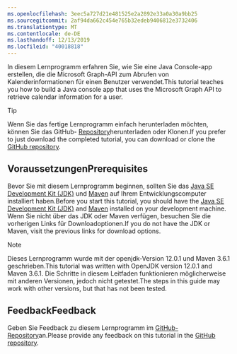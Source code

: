 ```yaml
---
ms.openlocfilehash: 3eec5a727d21e481525e2a2892e33a0a30a9bb25
ms.sourcegitcommit: 2af94da662c454e765b32edeb9406812e3732406
ms.translationtype: MT
ms.contentlocale: de-DE
ms.lasthandoff: 12/13/2019
ms.locfileid: "40018818"
---
```

<!-- markdownlint-disable MD002 MD041 -->

<span data-ttu-id="f79f8-101">In diesem Lernprogramm erfahren Sie, wie Sie eine Java Console-app erstellen, die die Microsoft Graph-API zum Abrufen von Kalenderinformationen für einen Benutzer verwendet.</span><span class="sxs-lookup"><span data-stu-id="f79f8-101">This tutorial teaches you how to build a Java console app that uses the Microsoft Graph API to retrieve calendar information for a user.</span></span>

> [!TIP]
> <span data-ttu-id="f79f8-102">Wenn Sie das fertige Lernprogramm einfach herunterladen möchten, können Sie das GitHub- [Repository](https://github.com/microsoftgraph/msgraph-training-java)herunterladen oder Klonen.</span><span class="sxs-lookup"><span data-stu-id="f79f8-102">If you prefer to just download the completed tutorial, you can download or clone the [GitHub repository](https://github.com/microsoftgraph/msgraph-training-java).</span></span>

## <a name="prerequisites"></a><span data-ttu-id="f79f8-103">Voraussetzungen</span><span class="sxs-lookup"><span data-stu-id="f79f8-103">Prerequisites</span></span>

<span data-ttu-id="f79f8-104">Bevor Sie mit diesem Lernprogramm beginnen, sollten Sie das [Java SE Development Kit (JDK)](https://java.com/en/download/faq/develop.xml) und [Maven](https://maven.apache.org/) auf Ihrem Entwicklungscomputer installiert haben.</span><span class="sxs-lookup"><span data-stu-id="f79f8-104">Before you start this tutorial, you should have the [Java SE Development Kit (JDK)](https://java.com/en/download/faq/develop.xml) and [Maven](https://maven.apache.org/) installed on your development machine.</span></span> <span data-ttu-id="f79f8-105">Wenn Sie nicht über das JDK oder Maven verfügen, besuchen Sie die vorherigen Links für Downloadoptionen.</span><span class="sxs-lookup"><span data-stu-id="f79f8-105">If you do not have the JDK or Maven, visit the previous links for download options.</span></span>

> [!NOTE]
> <span data-ttu-id="f79f8-106">Dieses Lernprogramm wurde mit der openjdk-Version 12.0.1 und Maven 3.6.1 geschrieben.</span><span class="sxs-lookup"><span data-stu-id="f79f8-106">This tutorial was written with OpenJDK version 12.0.1 and Maven 3.6.1.</span></span> <span data-ttu-id="f79f8-107">Die Schritte in diesem Leitfaden funktionieren möglicherweise mit anderen Versionen, jedoch nicht getestet.</span><span class="sxs-lookup"><span data-stu-id="f79f8-107">The steps in this guide may work with other versions, but that has not been tested.</span></span>

## <a name="feedback"></a><span data-ttu-id="f79f8-108">Feedback</span><span class="sxs-lookup"><span data-stu-id="f79f8-108">Feedback</span></span>

<span data-ttu-id="f79f8-109">Geben Sie Feedback zu diesem Lernprogramm im [GitHub-Repository](https://github.com/microsoftgraph/msgraph-training-java)an.</span><span class="sxs-lookup"><span data-stu-id="f79f8-109">Please provide any feedback on this tutorial in the [GitHub repository](https://github.com/microsoftgraph/msgraph-training-java).</span></span>
